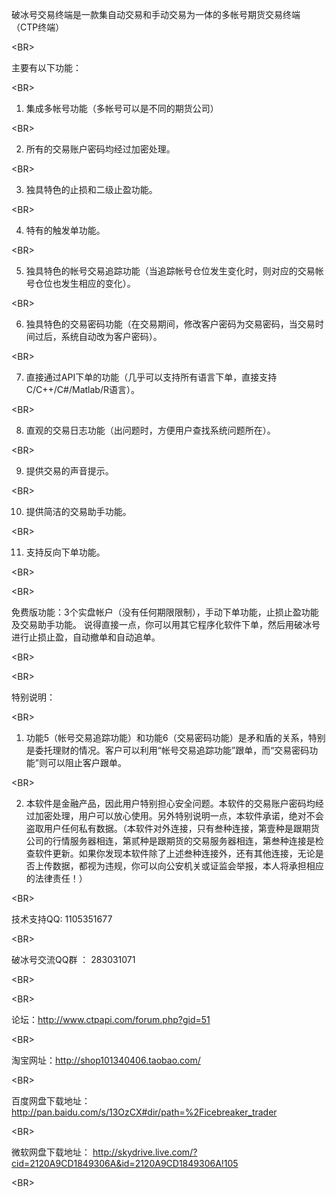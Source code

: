 破冰号交易终端是一款集自动交易和手动交易为一体的多帐号期货交易终端（CTP终端）

&lt;BR&gt;


主要有以下功能：

&lt;BR&gt;


1. 集成多帐号功能（多帐号可以是不同的期货公司）

&lt;BR&gt;


2. 所有的交易账户密码均经过加密处理。

&lt;BR&gt;


3. 独具特色的止损和二级止盈功能。

&lt;BR&gt;


4. 特有的触发单功能。

&lt;BR&gt;


5. 独具特色的帐号交易追踪功能（当追踪帐号仓位发生变化时，则对应的交易帐号仓位也发生相应的变化）。

&lt;BR&gt;


6. 独具特色的交易密码功能（在交易期间，修改客户密码为交易密码，当交易时间过后，系统自动改为客户密码）。

&lt;BR&gt;


7. 直接通过API下单的功能（几乎可以支持所有语言下单，直接支持C/C++/C#/Matlab/R语言）。

&lt;BR&gt;


8. 直观的交易日志功能（出问题时，方便用户查找系统问题所在）。

&lt;BR&gt;


9. 提供交易的声音提示。

&lt;BR&gt;


10. 提供简洁的交易助手功能。

&lt;BR&gt;


11. 支持反向下单功能。

&lt;BR&gt;




&lt;BR&gt;


免费版功能：3个实盘帐户（没有任何期限限制），手动下单功能，止损止盈功能及交易助手功能。
说得直接一点，你可以用其它程序化软件下单，然后用破冰号进行止损止盈，自动撤单和自动追单。

&lt;BR&gt;



&lt;BR&gt;


特别说明：

&lt;BR&gt;


1. 功能5（帐号交易追踪功能）和功能6（交易密码功能）是矛和盾的关系，特别是委托理财的情况。客户可以利用“帐号交易追踪功能”跟单，而“交易密码功能”则可以阻止客户跟单。

&lt;BR&gt;


2. 本软件是金融产品，因此用户特别担心安全问题。本软件的交易账户密码均经过加密处理，用户可以放心使用。另外特别说明一点，本软件承诺，绝对不会盗取用户任何私有数据。（本软件对外连接，只有叁种连接，第壹种是跟期货公司的行情服务器相连，第贰种是跟期货的交易服务器相连，第叁种连接是检查软件更新。如果你发现本软件除了上述叁种连接外，还有其他连接，无论是否上传数据，都视为违规，你可以向公安机关或证监会举报，本人将承担相应的法律责任！）

&lt;BR&gt;



技术支持QQ: 1105351677

&lt;BR&gt;


破冰号交流QQ群 ： 283031071

&lt;BR&gt;



&lt;BR&gt;


论坛：http://www.ctpapi.com/forum.php?gid=51

&lt;BR&gt;


淘宝网址：http://shop101340406.taobao.com/

&lt;BR&gt;


百度网盘下载地址： http://pan.baidu.com/s/13OzCX#dir/path=%2Ficebreaker_trader

&lt;BR&gt;


微软网盘下载地址： http://skydrive.live.com/?cid=2120A9CD1849306A&id=2120A9CD1849306A!105

&lt;BR&gt;


